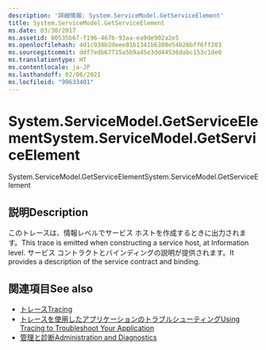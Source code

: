 ```yaml
---
description: '詳細情報: System.ServiceModel.GetServiceElement'
title: System.ServiceModel.GetServiceElement
ms.date: 03/30/2017
ms.assetid: 80535b67-f196-467b-93aa-ea9de902a2e5
ms.openlocfilehash: 4d1c938b2deee81b1341b6308e54b26bff6ff203
ms.sourcegitcommit: ddf7edb67715a5b9a45e3dd44536dabc153c1de0
ms.translationtype: HT
ms.contentlocale: ja-JP
ms.lasthandoff: 02/06/2021
ms.locfileid: "99633401"
---
```

# <a name="systemservicemodelgetserviceelement"></a><span data-ttu-id="41e60-103">System.ServiceModel.GetServiceElement</span><span class="sxs-lookup"><span data-stu-id="41e60-103">System.ServiceModel.GetServiceElement</span></span>

<span data-ttu-id="41e60-104">System.ServiceModel.GetServiceElement</span><span class="sxs-lookup"><span data-stu-id="41e60-104">System.ServiceModel.GetServiceElement</span></span>  
  
## <a name="description"></a><span data-ttu-id="41e60-105">説明</span><span class="sxs-lookup"><span data-stu-id="41e60-105">Description</span></span>  

 <span data-ttu-id="41e60-106">このトレースは、情報レベルでサービス ホストを作成するときに出力されます。</span><span class="sxs-lookup"><span data-stu-id="41e60-106">This trace is emitted when constructing a service host, at Information level.</span></span> <span data-ttu-id="41e60-107">サービス コントラクトとバインディングの説明が提供されます。</span><span class="sxs-lookup"><span data-stu-id="41e60-107">It provides a description of the service contract and binding.</span></span>  
  
## <a name="see-also"></a><span data-ttu-id="41e60-108">関連項目</span><span class="sxs-lookup"><span data-stu-id="41e60-108">See also</span></span>

- [<span data-ttu-id="41e60-109">トレース</span><span class="sxs-lookup"><span data-stu-id="41e60-109">Tracing</span></span>](index.md)
- [<span data-ttu-id="41e60-110">トレースを使用したアプリケーションのトラブルシューティング</span><span class="sxs-lookup"><span data-stu-id="41e60-110">Using Tracing to Troubleshoot Your Application</span></span>](using-tracing-to-troubleshoot-your-application.md)
- [<span data-ttu-id="41e60-111">管理と診断</span><span class="sxs-lookup"><span data-stu-id="41e60-111">Administration and Diagnostics</span></span>](../index.md)
